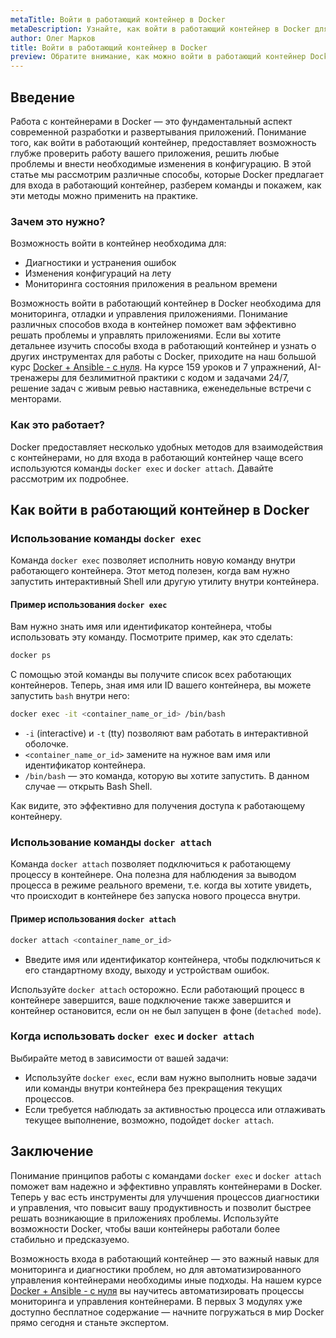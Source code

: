 ```yaml
---
metaTitle: Войти в работающий контейнер в Docker
metaDescription: Узнайте, как войти в работающий контейнер в Docker для мониторинга и управления, изучите команды и их использование на практике
author: Олег Марков
title: Войти в работающий контейнер в Docker
preview: Обратите внимание, как можно войти в работающий контейнер Docker, чтобы отслеживать процессы и конфигурировать приложение. Примеры и объяснения шаг за шагом помогут вам освоить этот навык
---
```


## Введение

Работа с контейнерами в Docker — это фундаментальный аспект современной разработки и развертывания приложений. Понимание того, как войти в работающий контейнер, предоставляет возможность глубже проверить работу вашего приложения, решить любые проблемы и внести необходимые изменения в конфигурацию. В этой статье мы рассмотрим различные способы, которые Docker предлагает для входа в работающий контейнер, разберем команды и покажем, как эти методы можно применить на практике.

### Зачем это нужно?

Возможность войти в контейнер необходима для:
- Диагностики и устранения ошибок
- Изменения конфигураций на лету
- Мониторинга состояния приложения в реальном времени

Возможность войти в работающий контейнер в Docker необходима для мониторинга, отладки и управления приложениями. Понимание различных способов входа в контейнер поможет вам эффективно решать проблемы и управлять приложениями. Если вы хотите детальнее изучить способы входа в работающий контейнер и узнать о других инструментах для работы с Docker, приходите на наш большой курс [Docker + Ansible - с нуля](https://purpleschool.ru/course/docker?utm_source=knowledgebase&utm_medium=text&utm_campaign=Voyti_v_rabotayuschiy_konteyner_v_Docker). На курсе 159 уроков и 7 упражнений, AI-тренажеры для безлимитной практики с кодом и задачами 24/7, решение задач с живым ревью наставника, еженедельные встречи с менторами.

### Как это работает?

Docker предоставляет несколько удобных методов для взаимодействия с контейнерами, но для входа в работающий контейнер чаще всего используются команды `docker exec` и `docker attach`. Давайте рассмотрим их подробнее.

## Как войти в работающий контейнер в Docker

### Использование команды `docker exec`

Команда `docker exec` позволяет исполнить новую команду внутри работающего контейнера. Этот метод полезен, когда вам нужно запустить интерактивный Shell или другую утилиту внутри контейнера.

#### Пример использования `docker exec`

Вам нужно знать имя или идентификатор контейнера, чтобы использовать эту команду. Посмотрите пример, как это сделать:

```bash
docker ps
```

С помощью этой команды вы получите список всех работающих контейнеров. Теперь, зная имя или ID вашего контейнера, вы можете запустить `bash` внутри него:

```bash
docker exec -it <container_name_or_id> /bin/bash
```

- `-i` (interactive) и `-t` (tty) позволяют вам работать в интерактивной оболочке.
- `<container_name_or_id>` замените на нужное вам имя или идентификатор контейнера.
- `/bin/bash` — это команда, которую вы хотите запустить. В данном случае — открыть Bash Shell.

Как видите, это эффективно для получения доступа к работающему контейнеру.

### Использование команды `docker attach`

Команда `docker attach` позволяет подключиться к работающему процессу в контейнере. Она полезна для наблюдения за выводом процесса в режиме реального времени, т.е. когда вы хотите увидеть, что происходит в контейнере без запуска нового процесса внутри.

#### Пример использования `docker attach`

```bash
docker attach <container_name_or_id>
```

- Введите имя или идентификатор контейнера, чтобы подключиться к его стандартному входу, выходу и устройствам ошибок.

Используйте `docker attach` осторожно. Если работающий процесс в контейнере завершится, ваше подключение также завершится и контейнер остановится, если он не был запущен в фоне (`detached mode`).

### Когда использовать `docker exec` и `docker attach`

Выбирайте метод в зависимости от вашей задачи:
- Используйте `docker exec`, если вам нужно выполнить новые задачи или команды внутри контейнера без прекращения текущих процессов.
- Если требуется наблюдать за активностью процесса или отлаживать текущее выполнение, возможно, подойдет `docker attach`.

## Заключение

Понимание принципов работы с командами `docker exec` и `docker attach` поможет вам надежно и эффективно управлять контейнерами в Docker. Теперь у вас есть инструменты для улучшения процессов диагностики и управления, что повысит вашу продуктивность и позволит быстрее решать возникающие в приложениях проблемы. Используйте возможности Docker, чтобы ваши контейнеры работали более стабильно и предсказуемо.

Возможность входа в работающий контейнер — это важный навык для мониторинга и диагностики проблем, но для автоматизированного управления контейнерами необходимы иные подходы. На нашем курсе [Docker + Ansible - с нуля](https://purpleschool.ru/course/docker?utm_source=knowledgebase&utm_medium=text&utm_campaign=Voyti_v_rabotayuschiy_konteyner_v_Docker) вы научитесь автоматизировать процессы мониторинга и управления контейнерами. В первых 3 модулях уже доступно бесплатное содержание — начните погружаться в мир Docker прямо сегодня и станьте экспертом.
